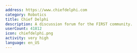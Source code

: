 ```yaml
---
address: https://www.chiefdelphi.com
category: Robotics
title: Chief Delphi
description: A discussion forum for the FIRST community.
userCount: 41812
icon: chiefdelphi.png
activity: very high
language: en_US
---
```

